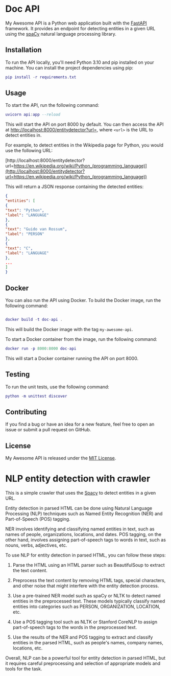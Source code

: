 # Doc API

My Awesome API is a Python web application built with the [FastAPI](https://fastapi.tiangolo.com/) framework. It provides an endpoint for detecting entities in a given URL using the [spaCy](https://spacy.io/) natural language processing library.

## Installation

To run the API locally, you'll need Python 3.10 and pip installed on your machine. You can install the project dependencies using pip:

````lua
pip install -r requirements.txt
````



## Usage

To start the API, run the following command:

````lua
uvicorn api:app --reload
````

This will start the API on port 8000 by default. You can then access the API at [http://localhost:8000/entitydetector?url=<url>](http://localhost:8000/entitydetector?url=<url>), where `<url>` is the URL to detect entities in.

For example, to detect entities in the Wikipedia page for Python, you would use the following URL:

[http://localhost:8000/entitydetector?url=https://en.wikipedia.org/wiki/Python_(programming_language)](http://localhost:8000/entitydetector?url=https://en.wikipedia.org/wiki/Python_(programming_language))

This will return a JSON response containing the detected entities:

````json
{
"entities": [
{
"text": "Python",
"label": "LANGUAGE"
},
{
"text": "Guido van Rossum",
"label": "PERSON"
},
{
"text": "C",
"label": "LANGUAGE"
},
...
]
}
````


## Docker

You can also run the API using Docker. To build the Docker image, run the following command:

````lua

docker build -t doc-api .

````


This will build the Docker image with the tag `my-awesome-api`.

To start a Docker container from the image, run the following command:

````lua
docker run -p 8000:8000 doc-api
````

This will start a Docker container running the API on port 8000.

## Testing

To run the unit tests, use the following command:

````lua
python -m unittest discover
````


## Contributing

If you find a bug or have an idea for a new feature, feel free to open an issue or submit a pull request on GitHub.

## License

My Awesome API is released under the [MIT License](https://opensource.org/licenses/MIT).




# NLP entity detection with crawler

This is a simple crawler that uses the [Spacy](https://spacy.io/) to detect entities in a given URL.

Entity detection in parsed HTML can be done using Natural Language Processing (NLP) techniques such as Named Entity Recognition (NER) and Part-of-Speech (POS) tagging.

NER involves identifying and classifying named entities in text, such as names of people, organizations, locations, and dates. POS tagging, on the other hand, involves assigning part-of-speech tags to words in text, such as nouns, verbs, adjectives, etc.

To use NLP for entity detection in parsed HTML, you can follow these steps:

1. Parse the HTML using an HTML parser such as BeautifulSoup to extract the text content.

2. Preprocess the text content by removing HTML tags, special characters, and other noise that might interfere with the entity detection process.

3. Use a pre-trained NER model such as spaCy or NLTK to detect named entities in the preprocessed text. These models typically classify named entities into categories such as PERSON, ORGANIZATION, LOCATION, etc.

4. Use a POS tagging tool such as NLTK or Stanford CoreNLP to assign part-of-speech tags to the words in the preprocessed text.

5. Use the results of the NER and POS tagging to extract and classify entities in the parsed HTML, such as people's names, company names, locations, etc.

Overall, NLP can be a powerful tool for entity detection in parsed HTML, but it requires careful preprocessing and selection of appropriate models and tools for the task.